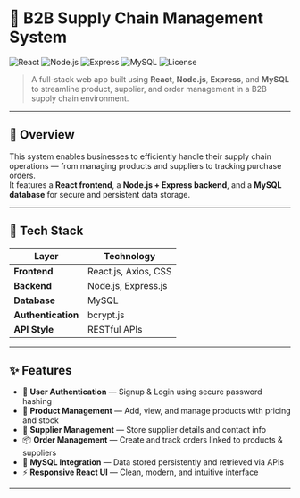 # 🏢 B2B Supply Chain Management System  

![React](https://img.shields.io/badge/Frontend-React-blue?logo=react)
![Node.js](https://img.shields.io/badge/Backend-Node.js-green?logo=node.js)
![Express](https://img.shields.io/badge/Framework-Express.js-lightgrey?logo=express)
![MySQL](https://img.shields.io/badge/Database-MySQL-orange?logo=mysql)
![License](https://img.shields.io/badge/License-MIT-yellow)

> A full-stack web app built using **React**, **Node.js**, **Express**, and **MySQL** to streamline product, supplier, and order management in a B2B supply chain environment.

---

## 🚀 Overview  

This system enables businesses to efficiently handle their supply chain operations — from managing products and suppliers to tracking purchase orders.  
It features a **React frontend**, a **Node.js + Express backend**, and a **MySQL database** for secure and persistent data storage.

---

## 🧱 Tech Stack  

| Layer | Technology |
|-------|-------------|
| **Frontend** | React.js, Axios, CSS |
| **Backend** | Node.js, Express.js |
| **Database** | MySQL |
| **Authentication** | bcrypt.js |
| **API Style** | RESTful APIs |

---

## ✨ Features  

- 🔐 **User Authentication** — Signup & Login using secure password hashing  
- 🛒 **Product Management** — Add, view, and manage products with pricing and stock  
- 🚚 **Supplier Management** — Store supplier details and contact info  
- 📦 **Order Management** — Create and track orders linked to products & suppliers  
- 💾 **MySQL Integration** — Data stored persistently and retrieved via APIs  
- ⚡ **Responsive React UI** — Clean, modern, and intuitive interface  

---


